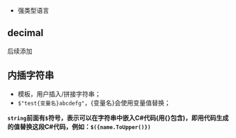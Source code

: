 - 强类型语言

## decimal

后续添加

## 内插字符串

- 模板，用户插入/拼接字符串；
- `$"test{变量名}abcdefg"`，{变量名}会使用变量值替换；

**`string`前面有`$`符号，表示可以在字符串中嵌入C#代码(用{}包含)，即用代码生成的值替换这段C#代码，例如：`$({name.ToUpper()})`**